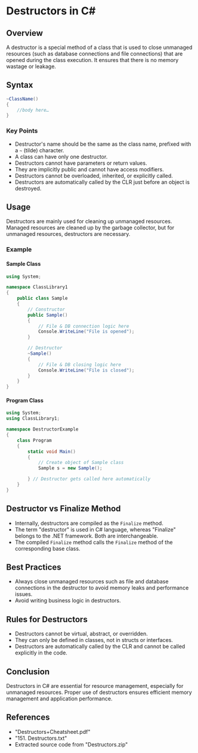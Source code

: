 
# Destructors in C#

## Overview
A destructor is a special method of a class that is used to close unmanaged resources (such as database connections and file connections) that are opened during the class execution. It ensures that there is no memory wastage or leakage.

## Syntax
```csharp
~ClassName()
{
    //body here…
}
```

### Key Points
- Destructor's name should be the same as the class name, prefixed with a `~` (tilde) character.
- A class can have only one destructor.
- Destructors cannot have parameters or return values.
- They are implicitly public and cannot have access modifiers.
- Destructors cannot be overloaded, inherited, or explicitly called.
- Destructors are automatically called by the CLR just before an object is destroyed.

## Usage
Destructors are mainly used for cleaning up unmanaged resources. Managed resources are cleaned up by the garbage collector, but for unmanaged resources, destructors are necessary.

### Example

#### Sample Class
```csharp
using System;

namespace ClassLibrary1
{
    public class Sample
    {
        // Constructor
        public Sample()
        {
            // File & DB connection logic here
            Console.WriteLine("File is opened");
        }

        // Destructor
        ~Sample()
        {
            // File & DB closing logic here
            Console.WriteLine("File is closed");
        }
    }
}
```

#### Program Class
```csharp
using System;
using ClassLibrary1;

namespace DestructorExample
{
    class Program
    {
        static void Main()
        {
            // Create object of Sample class
            Sample s = new Sample();

        } // Destructor gets called here automatically
    }
}
```

## Destructor vs Finalize Method
- Internally, destructors are compiled as the `Finalize` method.
- The term "destructor" is used in C# language, whereas "Finalize" belongs to the .NET framework. Both are interchangeable.
- The compiled `Finalize` method calls the `Finalize` method of the corresponding base class.

## Best Practices
- Always close unmanaged resources such as file and database connections in the destructor to avoid memory leaks and performance issues.
- Avoid writing business logic in destructors.

## Rules for Destructors
- Destructors cannot be virtual, abstract, or overridden.
- They can only be defined in classes, not in structs or interfaces.
- Destructors are automatically called by the CLR and cannot be called explicitly in the code.

## Conclusion
Destructors in C# are essential for resource management, especially for unmanaged resources. Proper use of destructors ensures efficient memory management and application performance.

## References
- "Destructors+Cheatsheet.pdf"
- "151. Destructors.txt"
- Extracted source code from "Destructors.zip"

